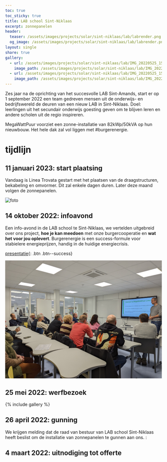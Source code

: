 ```yaml
---
toc: true
toc_sticky: true
title: LAB school Sint-Niklaas
excerpt: zonnepanelen
header:
  teaser: /assets/images/projects/solar/sint-niklaas/lab/labrender.png
  og_image: /assets/images/projects/solar/sint-niklaas/lab/labrender.png
layout: single
share: true
gallery:
  - url: /assets/images/projects/solar/sint-niklaas/lab/IMG_20220525_150535.jpg
    image_path: /assets/images/projects/solar/sint-niklaas/lab/IMG_20220525_150535.jpg
  - url: /assets/images/projects/solar/sint-niklaas/lab/IMG_20220525_152831.jpg
    image_path: /assets/images/projects/solar/sint-niklaas/lab/IMG_20220525_152831.jpg
---
```


Zes jaar na de oprichting van het succesvolle LAB Sint-Amands, start er op 1
september 2022 een team gedreven mensen uit de onderwijs- en
bedrijfswereld de deuren van een nieuw LAB in Sint-Niklaas. Doel: leerlingen
uit het secundair onderwijs goesting geven om te blijven leren en andere
scholen uit de regio inspireren.

MegaWattPuur voorziet een zonne-installatie van 82kWp/50kVA op hun nieuwbouw. Het
hele dak zal vol liggen met #burgerenergie.

# tijdlijn

## 11 januari 2023: start plaatsing

Vandaag is Linea Trovata gestart met het plaatsen van de draagstructuren,
bekabeling en omvormer. Dit zal enkele dagen duren. Later deze maand volgen de
zonnepanelen.

![foto](/assets/images/projects/solar/sint-niklaas/lab/20230111_LAB_plaatsing.jpeg)

## 14 oktober 2022: infoavond

Een info-avond in de LAB school te Sint-Niklaas, we vertelden uitgebreid over
ons project, **hoe je kan meedoen** met onze burgercooperatie en **wat het voor
jou oplevert**.  Burgerenergie is een success-formule voor stabielere
energieprijzen, handig in de huidige energiecrisis.

[presentatie](/assets/images/projects/solar/sint-niklaas/lab/20221014_LAB_Sint-Niklaas_v1.pdf){: .btn .btn--success}

![foto](/assets/images/projects/solar/sint-niklaas/lab/PXL_20221014_180215082_rescaled.jpg)

## 25 mei 2022: werfbezoek

{% include gallery %}


## 26 april 2022: gunning

We krijgen melding dat de raad van bestuur van LAB school Sint-Niklaas heeft
beslist om de installatie van zonnepanelen te gunnen aan ons.
:
## 4 maart 2022: uitnodiging tot offerte
